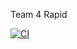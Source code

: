 Team 4 Rapid

[![CI](https://github.com/team4element/Team4Rapid/actions/workflows/main.yml/badge.svg)](https://github.com/team4element/Team4Rapid/actions/workflows/main.yml)
